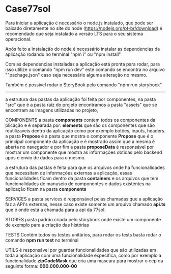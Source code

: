# Case77sol

Para iniciar a aplicação é necessário o node.js instalado, que pode ser baixado diretamente no site do node (https://nodejs.org/pt-br/download)
é recomendado que seja instalado a versão LTS para o seu sistema operacional.

Após feito a instalação do node é necessário instalar as dependencias da aplicação rodando no terminal "npm i" ou "npm install"

Com as dependencias instaladas a aplicação está pronta para rodar, para isso utilize o comando "npm run dev" este comando se encontra no arquivo ""pachage.json" caso
seja necessário alguma alteração no mesmo.

Também é possivel rodar o StoryBook pelo comando "npm run storybook"

---

a estrutura das pastas da aplicação foi feita por componentes, na pasta "src" que é a pasta raiz do projeto encontramos a pasta "assets" que se encontram as imagens utilizadas no projeto,

COMPONENTS
a pasta **components** contem todos os componentes da plicação e é separada por: **elements** que são os componentes que são reutilizaveis dentro da aplicação como por exemplo botões, inputs, headers.
a pasta **Propose** é a pasta que mostra o componente **Propose** que é o principal componente da aplicação e é mostrado assim que a mesma é aberta no navegador e por fim a pasta **proposeData** é
responsável por mostrar um componente que mostra as informações obtidas pelo backend após o envio de dados para o mesmo.

a estrutura das pastas é feita para que os arquivos onde há funcionalidades que necessitam de informações externas a aplicação, essas funcionalidades ficam dentro da pasta **containers**
e os arquivos que tem funcionalidades de manuseio de componentes e dados existentes na aplicação ficam na pasta **components**

SERVICES
a pasta services é responsável pelas chamadas que a aplicação faz a API's externas, nesse caso existe somente um arquivo chamado **api.ts** que é onde está a chamada para a api da 77sol.

STORIES
pasta padrão criada pelo storybook onde existe um componente de exemplo para a criação das histórias

TESTS
Contém todos os testes unitários, para rodar os tests basta rodar o comando **npm run test** no terminal

UTILS
é responsável por guardar funcionalidades que são utilizadas em toda a aplicação com uma funcionalidade expecífica, como por exemplo a funcionalidade **zipCodeMask** que cria uma mascara para
mostrar o cep da seguinte forma: **000.000.000-00**
